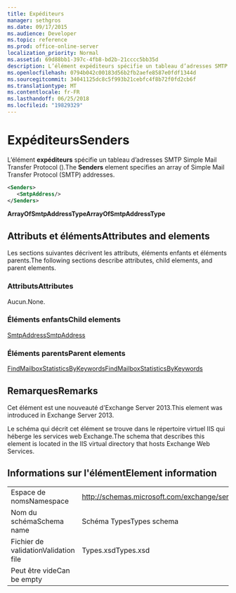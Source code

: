 ```yaml
---
title: Expéditeurs
manager: sethgros
ms.date: 09/17/2015
ms.audience: Developer
ms.topic: reference
ms.prod: office-online-server
localization_priority: Normal
ms.assetid: 69d88bb1-397c-4fb8-bd2b-21cccc5bb35d
description: L’élément expéditeurs spécifie un tableau d’adresses SMTP Simple Mail Transfer Protocol ().
ms.openlocfilehash: 0794b042c00183d56b2fb2aefe8587e0fdf1344d
ms.sourcegitcommit: 34041125dc8c5f993b21cebfc4f8b72f0fd2cb6f
ms.translationtype: MT
ms.contentlocale: fr-FR
ms.lasthandoff: 06/25/2018
ms.locfileid: "19829329"
---
```

# <a name="senders"></a><span data-ttu-id="e1d69-103">Expéditeurs</span><span class="sxs-lookup"><span data-stu-id="e1d69-103">Senders</span></span>

<span data-ttu-id="e1d69-104">L’élément **expéditeurs** spécifie un tableau d’adresses SMTP Simple Mail Transfer Protocol ().</span><span class="sxs-lookup"><span data-stu-id="e1d69-104">The **Senders** element specifies an array of Simple Mail Transfer Protocol (SMTP) addresses.</span></span> 
  
```XML
<Senders>
   <SmtpAddress/>
</Senders>
```

 <span data-ttu-id="e1d69-105">**ArrayOfSmtpAddressType**</span><span class="sxs-lookup"><span data-stu-id="e1d69-105">**ArrayOfSmtpAddressType**</span></span>
## <a name="attributes-and-elements"></a><span data-ttu-id="e1d69-106">Attributs et éléments</span><span class="sxs-lookup"><span data-stu-id="e1d69-106">Attributes and elements</span></span>

<span data-ttu-id="e1d69-107">Les sections suivantes décrivent les attributs, éléments enfants et éléments parents.</span><span class="sxs-lookup"><span data-stu-id="e1d69-107">The following sections describe attributes, child elements, and parent elements.</span></span>
  
### <a name="attributes"></a><span data-ttu-id="e1d69-108">Attributs</span><span class="sxs-lookup"><span data-stu-id="e1d69-108">Attributes</span></span>

<span data-ttu-id="e1d69-109">Aucun.</span><span class="sxs-lookup"><span data-stu-id="e1d69-109">None.</span></span>
  
### <a name="child-elements"></a><span data-ttu-id="e1d69-110">Éléments enfants</span><span class="sxs-lookup"><span data-stu-id="e1d69-110">Child elements</span></span>

[<span data-ttu-id="e1d69-111">SmtpAddress</span><span class="sxs-lookup"><span data-stu-id="e1d69-111">SmtpAddress</span></span>](smtpaddress.md)
  
### <a name="parent-elements"></a><span data-ttu-id="e1d69-112">Éléments parents</span><span class="sxs-lookup"><span data-stu-id="e1d69-112">Parent elements</span></span>

[<span data-ttu-id="e1d69-113">FindMailboxStatisticsByKeywords</span><span class="sxs-lookup"><span data-stu-id="e1d69-113">FindMailboxStatisticsByKeywords</span></span>](findmailboxstatisticsbykeywords.md)
  
## <a name="remarks"></a><span data-ttu-id="e1d69-114">Remarques</span><span class="sxs-lookup"><span data-stu-id="e1d69-114">Remarks</span></span>

<span data-ttu-id="e1d69-115">Cet élément est une nouveauté d'Exchange Server 2013.</span><span class="sxs-lookup"><span data-stu-id="e1d69-115">This element was introduced in Exchange Server 2013.</span></span>
  
<span data-ttu-id="e1d69-116">Le schéma qui décrit cet élément se trouve dans le répertoire virtuel IIS qui héberge les services web Exchange.</span><span class="sxs-lookup"><span data-stu-id="e1d69-116">The schema that describes this element is located in the IIS virtual directory that hosts Exchange Web Services.</span></span>
  
## <a name="element-information"></a><span data-ttu-id="e1d69-117">Informations sur l'élément</span><span class="sxs-lookup"><span data-stu-id="e1d69-117">Element information</span></span>

|||
|:-----|:-----|
|<span data-ttu-id="e1d69-118">Espace de noms</span><span class="sxs-lookup"><span data-stu-id="e1d69-118">Namespace</span></span>  <br/> |http://schemas.microsoft.com/exchange/services/2006/types  <br/> |
|<span data-ttu-id="e1d69-119">Nom du schéma</span><span class="sxs-lookup"><span data-stu-id="e1d69-119">Schema name</span></span>  <br/> |<span data-ttu-id="e1d69-120">Schéma Types</span><span class="sxs-lookup"><span data-stu-id="e1d69-120">Types schema</span></span>  <br/> |
|<span data-ttu-id="e1d69-121">Fichier de validation</span><span class="sxs-lookup"><span data-stu-id="e1d69-121">Validation file</span></span>  <br/> |<span data-ttu-id="e1d69-122">Types.xsd</span><span class="sxs-lookup"><span data-stu-id="e1d69-122">Types.xsd</span></span>  <br/> |
|<span data-ttu-id="e1d69-123">Peut être vide</span><span class="sxs-lookup"><span data-stu-id="e1d69-123">Can be empty</span></span>  <br/> ||
   

